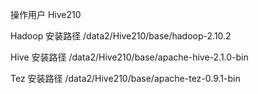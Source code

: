 操作用户 
Hive210

Hadoop 安装路径
/data2/Hive210/base/hadoop-2.10.2

Hive 安装路径
/data2/Hive210/base/apache-hive-2.1.0-bin

Tez 安装路径
/data2/Hive210/base/apache-tez-0.9.1-bin

